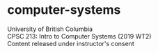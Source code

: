 # computer-systems
University of British Columbia \
CPSC 213: Intro to Computer Systems (2019 WT2) \
Content released under instructor's consent 
